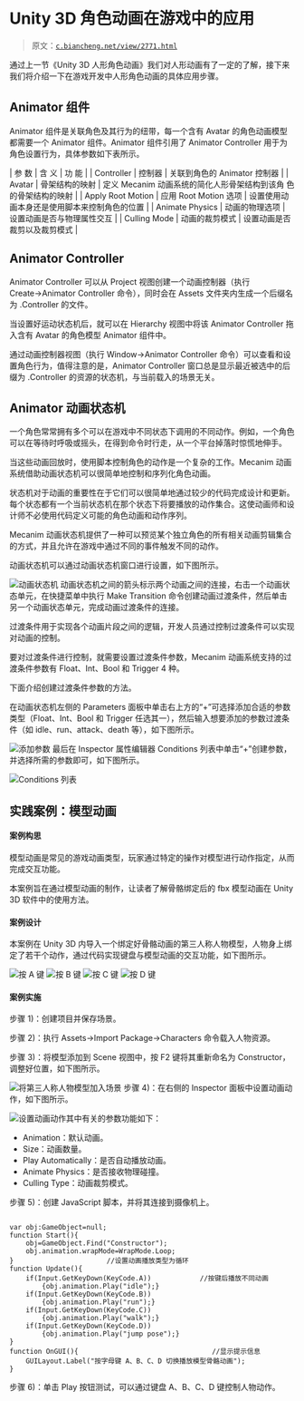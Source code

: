 # Unity 3D 角色动画在游戏中的应用

> 原文：[`c.biancheng.net/view/2771.html`](http://c.biancheng.net/view/2771.html)

通过上一节《Unity 3D 人形角色动画》我们对人形动画有了一定的了解，接下来我们将介绍一下在游戏开发中人形角色动画的具体应用步骤。

## Animator 组件

Animator 组件是关联角色及其行为的纽带，每一个含有 Avatar 的角色动画模型都需要一个 Animator 组件。Animator 组件引用了 Animator Controller 用于为角色设置行为，具体参数如下表所示。

| 参 数 | 含 义 | 功 能 |
| Controller | 控制器 | 关联到角色的 Animator 控制器 |
| Avatar | 骨架结构的映射 | 定义 Mecanim 动画系统的简化人形骨架结构到该角 色的骨架结构的映射 |
| Apply Root Motion | 应用 Root Motion 选项 | 设置使用动画本身还是使用脚本来控制角色的位置 |
| Animate Physics | 动画的物理选项 | 设置动画是否与物理属性交互 |
| Culling Mode | 动画的裁剪模式 | 设置动画是否裁剪以及裁剪模式 |

## Animator Controller

Animator Controller 可以从 Project 视图创建一个动画控制器（执行 Create→Animator Controller 命令），同时会在 Assets 文件夹内生成一个后缀名为 .Controller 的文件。

当设置好运动状态机后，就可以在 Hierarchy 视图中将该 Animator Controller 拖入含有 Avatar 的角色模型 Animator 组件中。

通过动画控制器视图（执行 Window→Animator Controller 命令）可以查看和设置角色行为，值得注意的是，Animator Controller 窗口总是显示最近被选中的后缀为 .Controller 的资源的状态机，与当前载入的场景无关。

## Animator 动画状态机

一个角色常常拥有多个可以在游戏中不同状态下调用的不同动作。例如，一个角色可以在等待时呼吸或摇头，在得到命令时行走，从一个平台掉落时惊慌地伸手。

当这些动画回放时，使用脚本控制角色的动作是一个复杂的工作。Mecanim 动画系统借助动画状态机可以很简单地控制和序列化角色动画。

状态机对于动画的重要性在于它们可以很简单地通过较少的代码完成设计和更新。每个状态都有一个当前状态机在那个状态下将要播放的动作集合。这使动画师和设计师不必使用代码定义可能的角色动画和动作序列。

Mecanim 动画状态机提供了一种可以预览某个独立角色的所有相关动画剪辑集合的方式，并且允许在游戏中通过不同的事件触发不同的动作。

动画状态机可以通过动画状态机窗口进行设置，如下图所示。

![动画状态机](img/cde58fd5527efe6297d80c4a2effebc4.png)
动画状态机之间的箭头标示两个动画之间的连接，右击一个动画状态单元，在快捷菜单中执行 Make Transition 命令创建动画过渡条件，然后单击另一个动画状态单元，完成动画过渡条件的连接。

过渡条件用于实现各个动画片段之间的逻辑，开发人员通过控制过渡条件可以实现对动画的控制。

要对过渡条件进行控制，就需要设置过渡条件参数，Mecanim 动画系统支持的过渡条件参数有 Float、Int、Bool 和 Trigger 4 种。

下面介绍创建过渡条件参数的方法。

在动画状态机左侧的 Parameters 面板中单击右上方的“+”可选择添加合适的参数类型（Float、Int、Bool 和 Trigger 任选其一），然后输入想要添加的参数过渡条件（如 idle、run、attack、death 等），如下图所示。

![添加参数](img/9b0da6303038add6267952bd870910bd.png)
最后在 Inspector 属性编辑器 Conditions 列表中单击“+”创建参数，并选择所需的参数即可，如下图所示。

![Conditions 列表](img/8d98c495c707ff2edb60601c8f23b04a.png)

## 实践案例：模型动画

#### 案例构思

模型动画是常见的游戏动画类型，玩家通过特定的操作对模型进行动作指定，从而完成交互功能。

本案例旨在通过模型动画的制作，让读者了解骨骼绑定后的 fbx 模型动画在 Unity 3D 软件中的使用方法。

#### 案例设计

本案例在 Unity 3D 内导入一个绑定好骨骼动画的第三人称人物模型，人物身上绑定了若干个动作，通过代码实现键盘与模型动画的交互功能，如下图所示。

![按 A 键](img/4e8f4b7b8a12fe27460521c3df1e248b.png)
![按 B 键](img/7d86e36e821c40319c59de3ff139987d.png)
![按 C 键](img/5ed0e27c608946aaeb5efec14a2aedc3.png)
![按 D 键](img/cb7d772117f3404dd8b5bdf20cac06b5.png)

#### 案例实施

步骤 1)：创建项目并保存场景。

步骤 2)：执行 Assets→Import Package→Characters 命令载入人物资源。

步骤 3)：将模型添加到 Scene 视图中，按 F2 键将其重新命名为 Constructor，调整好位置，如下图所示。

![将第三人称人物模型加入场景](img/4788ff400d30aa5c31bdcd403a30fcbb.png)
步骤 4)：在右侧的 Inspector 面板中设置动画动作，如下图所示。

![设置动画动作](img/7c64d2a16f99ec59b3b828995d392d8a.png)其中有关的参数功能如下：

*   Animation：默认动画。
*   Size：动画数量。
*   Play Automatically：是否自动播放动画。
*   Animate Physics：是否接收物理碰撞。
*   Culling Type：动画裁剪模式。

步骤 5)：创建 JavaScript 脚本，并将其连接到摄像机上。

```

var obj:GameObject=null;
function Start(){
    obj=GameObject.Find("Constructor");
    obj.animation.wrapMode=WrapMode.Loop;
}                       //设置动画播放类型为循环
function Update(){
    if(Input.GetKeyDown(KeyCode.A))            //按键后播放不同动画
        {obj.animation.Play("idle");}
    if(Input.GetKeyDown(KeyCode.B))
        {obj.animation.Play("run");}
    if(Input.GetKeyDown(KeyCode.C))
        {obj.animation.Play("walk");}
    if(Input.GetKeyDown(KeyCode.D))
        {obj.animation.Play("jump pose");}
}
function OnGUI(){                                 //显示提示信息
    GUILayout.Label("按字母键 A、B、C、D 切换播放模型骨骼动画");
}
```

步骤 6)：单击 Play 按钮测试，可以通过键盘 A、B、C、D 键控制人物动作。